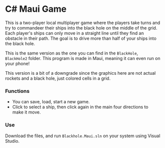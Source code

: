 # C# Maui Game

This is a two-player local multiplayer game where the players take turns and try to commandeer their ships into the black hole on the middle of the grid. 
Each player's ships can only move in a straight line until they find an obstacle in their path.
The goal is to drive more than half of your ships into the black hole.

This is the same version as the one you can find in the `BlackHole`, `BlackHole2` folder. This program is made in Maui, meaning it can even run on your phone!

This version is a bit of a downgrade since the graphics here are not actual rockets and a black hole, just colored cells in a grid.

### Functions
- You can save, load, start a new game.
- Click to select a ship, then click again in the main four directions to make it move.

### Use

Download the files, and run `Blackhole.Maui.sln` on your system using Visual Studio.
